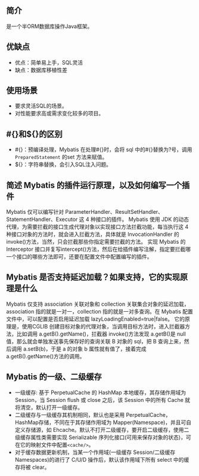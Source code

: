 ## 简介
是一个半ORM数据库操作Java框架。
## 优缺点
- 优点：简单易上手，SQL灵活
- 缺点：数据库移植性差
## 使用场景
- 要求灵活SQL的场景。
- 对性能要求高或需求变化较多的项目。
## #{}和${}的区别

- #{}：预编译处理，Mybatis 在处理#{}时，会将 sql 中的#{}替换为?号，调用 `PreparedStatement` 的set 方法来赋值。
- ${}：字符串替换，会引入SQL注入问题。
## 简述 Mybatis 的插件运行原理，以及如何编写一个插件
Mybatis 仅可以编写针对 ParameterHandler、ResultSetHandler、StatementHandler、Executor 这 4 种接口的插件。
Mybatis 使用 JDK 的动态代理，为需要拦截的接口生成代理对象以实现接口方法拦截功能，每当执行这 4 种接口对象的方法时，就会进入拦截方法，具体就是 InvocationHandler 的 invoke()方法，当然，只会拦截那些你指定需要拦截的方法。
实现 Mybatis 的 Interceptor 接口并复写intercept()方法，然后在给插件编写注解，指定要拦截哪一个接口的哪些方法即可，还要在配置文件中配置编写的插件。
## Mybatis 是否支持延迟加载？如果支持，它的实现原理是什么
Mybatis 仅支持 association 关联对象和 collection 关联集合对象的延迟加载，association 指的就是一对一，collection 指的就是一对多查询。在 Mybatis 配置文件中，可以配置是否启用延迟加载 lazyLoadingEnabled=true|false。
它的原理是，使用CGLIB 创建目标对象的代理对象，当调用目标方法时，进入拦截器方法，比如调用 a.getB().getName()，拦截器 invoke()方法发现 a.getB()是 null 值，那么就会单独发送事先保存好的查询关联 B 对象的 sql，把 B 查询上来，然后调用 a.setB(b)，于是 a 的对象 b 属性就有值了，接着完成 a.getB().getName()方法的调用。
## Mybatis 的一级、二级缓存
- 一级缓存: 基于 PerpetualCache 的 HashMap 本地缓存，其存储作用域为Session，当 Session flush 或 close 之后，该 Session 中的所有 Cache 就将清空，默认打开一级缓存。
- 二级缓存与一级缓存其机制相同，默认也是采用 PerpetualCache，HashMap存储，不同在于其存储作用域为 Mapper(Namespace)，并且可自定义存储源，如 Ehcache。默认不打开二级缓存，要开启二级缓存，使用二级缓存属性类需要实现 Serializable 序列化接口(可用来保存对象的状态)，可在它的映射文件中配置`<cache/>`。
- 对于缓存数据更新机制，当某一个作用域(一级缓存 Session/二级缓存Namespaces)的进行了 C/U/D 操作后，默认该作用域下所有 select 中的缓存将被 clear。